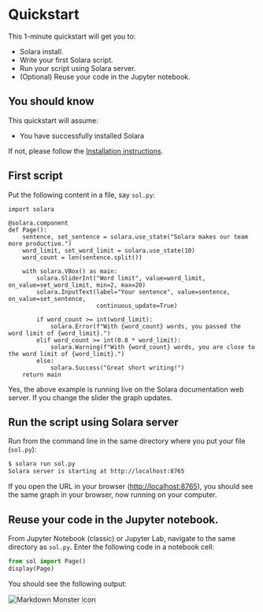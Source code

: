 # Quickstart

This 1-minute quickstart will get you to:

   * Solara install.
   * Write your first Solara script.
   * Run your script using Solara server.
   * (Optional) Reuse your code in the Jupyter notebook.

## You should know

This quickstart will assume:

  * You have successfully installed Solara

If not, please follow the [Installation instructions](/docs/installing).


## First script

Put the following content in a file, say `sol.py`:

```solara
import solara

@solara.component
def Page():
    sentence, set_sentence = solara.use_state("Solara makes our team more productive.")
    word_limit, set_word_limit = solara.use_state(10)
    word_count = len(sentence.split())

    with solara.VBox() as main:
        solara.SliderInt("Word limit", value=word_limit, on_value=set_word_limit, min=2, max=20)
        solara.InputText(label="Your sentence", value=sentence, on_value=set_sentence,
                         continuous_update=True)

        if word_count >= int(word_limit):
            solara.Error(f"With {word_count} words, you passed the word limit of {word_limit}.")
        elif word_count >= int(0.8 * word_limit):
            solara.Warning(f"With {word_count} words, you are close to the word limit of {word_limit}.")
        else:
            solara.Success("Great short writing!")
    return main
```

Yes, the above example is running live on the Solara documentation web server. If you change the slider the graph updates.

## Run the script using Solara server

Run from the command line in the same directory where you put your file (`sol.py`):

```bash
$ solara run sol.py
Solara server is starting at http://localhost:8765
```

If you open the URL in your browser ([http://localhost:8765](http://localhost:8765)), you should see the same graph in your browser, now running on your computer.

## Reuse your code in the Jupyter notebook.

From Jupyter Notebook (classic) or Jupyter Lab, navigate to the same directory as `sol.py`. Enter the following code in a notebook cell:

```python
from sol import Page()
display(Page)
```

You should see the following output:

<img src="/static/public/quickstart-notebook.png" alt="Markdown Monster icon" style="border: 1px solid #ccc;" />
